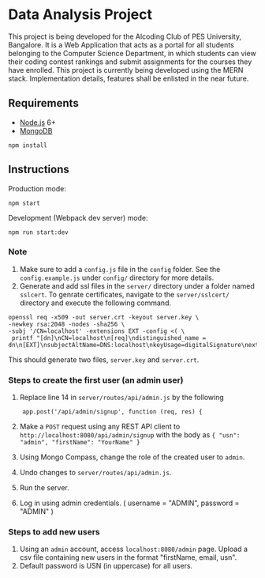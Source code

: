 # Data Analysis Project
This project is being developed for the Alcoding Club of PES University, Bangalore.
It is a Web Application that acts as a portal for all students belonging to the Computer Science Department, in which students can view their coding contest rankings and submit assignments for the courses they have enrolled.
This project is currently being developed using the MERN stack. 
Implementation details, features shall be enlisted in the near future. 


## Requirements

- [Node.js](https://nodejs.org/en/) 6+
- [MongoDB](https://docs.mongodb.com/manual/installation/)

```shell
npm install
```


## Instructions

Production mode:

```shell
npm start
```

Development (Webpack dev server) mode:

```shell
npm run start:dev
```

### Note
1. Make sure to add a `config.js` file in the `config` folder. See the `config.example.js` under `config/` directory for more details.
2. Generate and add ssl files in the `server/` directory under a folder named `sslcert`. To genrate certificates, navigate to the `server/sslcert/` directory and execute the following command. 
  ```shell
  openssl req -x509 -out server.crt -keyout server.key \
  -newkey rsa:2048 -nodes -sha256 \
  -subj '/CN=localhost' -extensions EXT -config <( \
   printf "[dn]\nCN=localhost\n[req]\ndistinguished_name = dn\n[EXT]\nsubjectAltName=DNS:localhost\nkeyUsage=digitalSignature\nextendedKeyUsage=serverAuth")
   ```
  This should generate two files, `server.key` and `server.crt`.
  
  ### Steps to create the first user (an admin user)
  1. Replace line 14 in `server/routes/api/admin.js` by the following
  ```
      app.post('/api/admin/signup', function (req, res) {
  ```
  2. Make a `POST` request using any REST API client to `http://localhost:8080/api/admin/signup` with the body as `{ "usn": "admin", "firstName": "YourName" }`
  
  3. Using Mongo Compass, change the role of the created user to `admin`. 
  4. Undo changes to `server/routes/api/admin.js`.
  5. Run the server.
  6. Log in using admin credentials. ( username = "ADMIN", password = "ADMIN" )
  
  ### Steps to add new users
  1. Using an `admin` account, access `localhost:8080/admin` page. Upload a csv file containing new users in the format "firstName, email, usn".
  2. Default password is USN (in uppercase) for all users.
